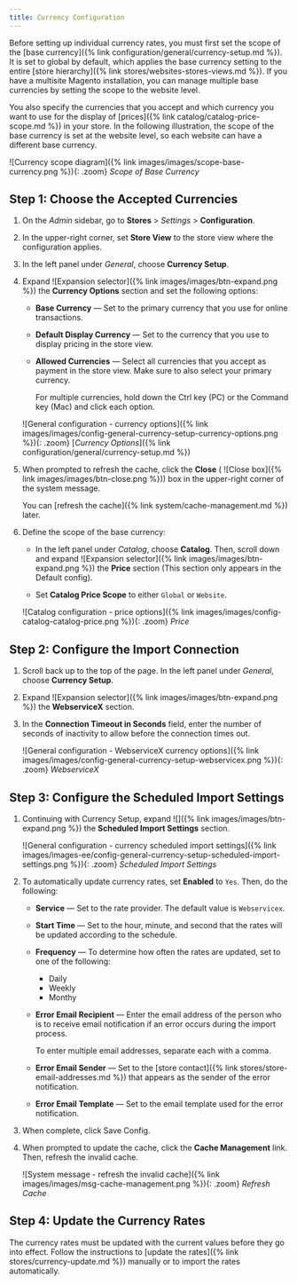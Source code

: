 ```yaml
---
title: Currency Configuration
---
```


Before setting up individual currency rates, you must first set the scope of the [base currency]({% link configuration/general/currency-setup.md %}). It is set to global by default, which applies the base currency setting to the entire [store hierarchy]({% link stores/websites-stores-views.md %}). If you have a multisite Magento installation, you can manage multiple base currencies by setting the scope to the website level.

You also specify the currencies that you accept and which currency you want to use for the display of [prices]({% link catalog/catalog-price-scope.md %}) in your store. In the following illustration, the scope of the base currency is set at the website level, so each website can have a different base currency.

![Currency scope diagram]({% link images/images/scope-base-currency.png %}){: .zoom}
_Scope of Base Currency_

## Step 1: Choose the Accepted Currencies

1. On the _Admin_ sidebar, go to **Stores** > _Settings_ > **Configuration**.

1. In the upper-right corner, set **Store View** to the store view where the configuration applies.

1. In the left panel under _General_, choose **Currency Setup**.

1. Expand ![Expansion selector]({% link images/images/btn-expand.png %}) the **Currency Options** section and set the following options:

   - **Base Currency** — Set to the primary currency that you use for online transactions.

   - **Default Display Currency** — Set to the currency that you use to display pricing in the store view.

   - **Allowed Currencies** — Select all currencies that you accept as payment in the store view. Make sure to also select your primary currency.

        For multiple currencies, hold down the Ctrl key (PC) or the Command key (Mac) and click each option.

    ![General configuration - currency options]({% link images/images/config-general-currency-setup-currency-options.png %}){: .zoom}
    [_Currency Options_]({% link configuration/general/currency-setup.md %})

1. When prompted to refresh the cache, click the **Close** ( ![Close box]({% link images/images/btn-close.png %})) box in the upper-right corner of the system message.

   You can [refresh the cache]({% link system/cache-management.md %}) later.

1. Define the scope of the base currency:

   - In the left panel under _Catalog_, choose **Catalog**. Then, scroll down and expand ![Expansion selector]({% link images/images/btn-expand.png %}) the **Price** section (This section only appears in the Default config).

   - Set **Catalog Price Scope** to either `Global` or `Website`.

    ![Catalog configuration - price options]({% link images/images/config-catalog-catalog-price.png %}){: .zoom}
    _Price_

## Step 2: Configure the Import Connection

1. Scroll back up to the top of the page. In the left panel under _General_, choose **Currency Setup**.

1. Expand ![Expansion selector]({% link images/images/btn-expand.png %}) the **WebserviceX** section.

1. In the **Connection Timeout in Seconds** field, enter the number of seconds of inactivity to allow before the connection times out.

    ![General configuration - WebserviceX currency options]({% link images/images/config-general-currency-setup-webservicex.png %}){: .zoom}
    _WebserviceX_

## Step 3: Configure the Scheduled Import Settings

1. Continuing with Currency Setup, expand ![]({% link images/images/btn-expand.png %}) the **Scheduled Import Settings** section.

    ![General configuration - currency scheduled import settings]({% link images/images-ee/config-general-currency-setup-scheduled-import-settings.png %}){: .zoom}
    _Scheduled Import Settings_

1. To automatically update currency rates, set **Enabled** to `Yes`. Then, do the following:

   - **Service** — Set to the rate provider. The default value is `Webservicex`.

   - **Start Time** — Set to the hour, minute, and second that the rates will be updated according to the schedule.

   - **Frequency** — To determine how often the rates are updated, set to one of the following:

     - Daily
     - Weekly
     - Monthy

   - **Error Email Recipient** — Enter the email address of the person who is to receive email notification if an error occurs during the import process.

        To enter multiple email addresses, separate each with a comma.

   - **Error Email Sender** — Set to the [store contact]({% link stores/store-email-addresses.md %}) that appears as the sender of the error notification.

   - **Error Email Template** — Set to the email template used for the error notification.

1. When complete, click <span class="btn">Save Config</span>.

1. When prompted to update the cache, click the **Cache Management** link. Then, refresh the invalid cache.

    ![System message - refresh the invalid cache]({% link images/images/msg-cache-management.png %}){: .zoom}
    _Refresh Cache_

## Step 4: Update the Currency Rates

The currency rates must be updated with the current values before they go into effect. Follow the instructions to [update the rates]({% link stores/currency-update.md %}) manually or to import the rates automatically.
